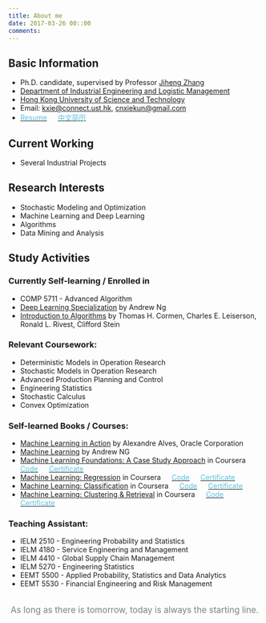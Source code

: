 ```yaml
---
title: About me
date: 2017-03-26 00::00
comments:
---
```


## Basic Information

- Ph.D. candidate, supervised by Professor [Jiheng Zhang](http://dmac.ust.hk)
- [Department of Industrial Engineering and Logistic Management](http://www.ielm.ust.hk/eng/index.php)
- [Hong Kong University of Science and Technology](http://www.ust.hk)
- Email: <kxie@connect.ust.hk>, <cnxiekun@gmail.com>
- [<font color=#5bc0de>Resume</font>](index/CV/KunXIE-CV_eng.pdf) &ensp;&ensp; [<font color=#5bc0de>中文简历</font>](index/CV/KunXIE-CV_chs.pdf)

## Current Working
- Several Industrial Projects

## Research Interests
- Stochastic Modeling and Optimization
- Machine Learning and Deep Learning
- Algorithms
- Data Mining and Analysis

## Study Activities

### Currently Self-learning / Enrolled in
- COMP 5711 - Advanced Algorithm
- [Deep Learning Specialization](https://www.coursera.org/specializations/deep-learning) by Andrew Ng
- [Introduction to Algorithms](https://www.amazon.com/Introduction-Algorithms-3rd-MIT-Press/dp/0262033844) by Thomas H. Cormen, Charles E. Leiserson, Ronald L. Rivest, Clifford Stein

### Relevant Coursework:
- Deterministic Models in Operation Research
- Stochastic Models in Operation Research
- Advanced Production Planning and Control
- Engineering Statistics
- Stochastic Calculus
- Convex Optimization

### Self-learned Books / Courses:
- [Machine Learning in Action](https://www.manning.com/books/machine-learning-in-action) by Alexandre Alves, Oracle Corporation
- [Machine Learning](https://www.coursera.org/learn/machine-learning) by Andrew NG
- [Machine Learning Foundations: A Case Study Approach](https://www.coursera.org/learn/ml-foundations) in Coursera &ensp;&ensp; [<font color=#5bc0de>Code</font>](https://github.com/cnxiekun/ML-Foundations) &ensp;&ensp; [<font color=#5bc0de>Certificate</font>](index/Certificates/ML-Foundations.pdf)
- [Machine Learning: Regression](https://www.coursera.org/learn/ml-regression) in Coursera &ensp;&ensp; [<font color=#5bc0de>Code</font>](https://github.com/cnxiekun/ML-Regression) &ensp;&ensp; [<font color=#5bc0de>Certificate</font>](index/Certificates/ML-Regression.pdf)
- [Machine Learning: Classification](https://www.coursera.org/learn/ml-classification) in Coursera &ensp;&ensp; [<font color=#5bc0de>Code</font>](https://github.com/cnxiekun/ML-Classification) &ensp;&ensp; [<font color=#5bc0de>Certificate</font>](index/Certificates/ML-Classification.pdf)
- [Machine Learning: Clustering & Retrieval](https://www.coursera.org/learn/ml-clustering-and-retrieval) in Coursera &ensp;&ensp; [<font color=#5bc0de>Code</font>](https://github.com/cnxiekun/ML-ClusteringAndRetrieval) &ensp;&ensp; [<font color=#5bc0de>Certificate</font>](index/Certificates/ML-ClusteringAndRetrieval.pdf)

### Teaching Assistant:
- IELM 2510 - Engineering Probability and Statistics
- IELM 4180 - Service Engineering and Management
- IELM 4410 - Global Supply Chain Management
- IELM 5270 - Engineering Statistics
- EEMT 5500 - Applied Probability, Statistics and Data Analytics
- EEMT 5530 - Financial Engineering and Risk Management


<p style="text-align:center;font-size:17px;padding-top:20px; width : 500px; margin:0 auto; padding-bottom:50px; color:#000;"><font color="grey">As long as there is tomorrow, today is always the starting line.</font></p>

